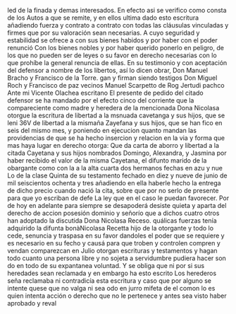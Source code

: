 led de la finada y demas interesados. En efecto asi se verifico como consta de los Autos a que se remite, y en ellos ultima
dado esto escritura añadiendo fuerza y contrato a
contrato con todas las cláusulas vinculadas y firmes que
por su valoración sean necesarias. A cuyo seguridad y estabilidad se
ofrece a con sus bienes habidos y por haber con el poder renunció
Con los bienes nobles y por haber querido ponerlo en peligro, de los que no pueden ser de leyes o su favor en derecho necesarias con lo que prohíbe la general renuncia de ellas. En su testimonio y con aceptación del defensor a nombre de los libertos, así lo dicen obrar, Don Manuel Bracho y Francisco de la Torre.
gan y firman siendo testigos Don Miguel Roch y Francisco de paz vecinos Manuel Scarpetto de Rog Jertudi pachco Ante mi Vicente Olachea
escritano
El presente de pedido del citado defensor se ha mandado por el efecto cinco del corriente que la compareciente como madre y heredera de la mencionada Dona Nicolasa otorgue la escritura de libertad a la msnuada cavetanga y sus hijos, que se leni
36V de libertad a la mismaña Zayefana y sus hijos, que se han fico en seis del mismo mes, y poniendo en ejecucion quanto mandan las providencias de que se ha hecho insercion y relacion en la via y forma que mas haya lugar en derecho otorga: Que da
carta de aborro y libertad a la citada Cayetana y sus hijos nombrados Domingo, Alexandra, y Jasmina por haber recibido el valor de la misma Cayetana, el difunto marido de la obargante como con la a la alta cuarta dos hermanos fechas en azu y nue
Lo de la clase Quinta de su testamento fechado en diez y nueve de junio de mil seiscientos ochenta y tres añadiendo en ella haberle hecho la entrega de dicho precio cuando nació la cita, sobre que por no serlo de presente para que yo escriban de defe
La ley que en el caso le puedan favorecer. Por de hoy en adelante para siempre se desapoderá desiste quieta y aparta del derecho de accion posesión dominio y señorío que a dichos cuatro otros han adoptado la discutida Dona Nicolasa Receso.
quálicas fuerzas tenía adquirido la difunta bonàNicolasa Recetta hijo de la otorgante y todo lo cede, senuncia y traspasa en su favor dandoles el poder que se requiere y es necesario en su fecho y causá para que troben y controlen compren y vendan comparezcan
en Julio otorgan escrituras y testamentos y hagan todo cuanto una persona libre y no sojeta a servidumbre pudiera hacer son do en todo de su expantanea voluntad. Y se obliga que ni por si sus heredades sean reclamada y en embargo ha esto escrito
Los herederos seña reclamaba ni contradicía esta escritura y caso que por alguno se intente quese que no valga ni sea odo en jurro mifeta de el comon lo es quien intenta acción o derecho que no le pertenece y antes sea visto haber aprobado y reval
